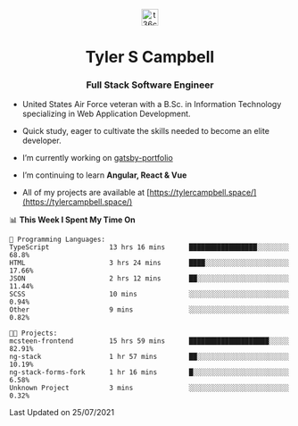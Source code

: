 <p align="center">
<a href="https://www.linkedin.com/in/t36campbell" target="blank"><img align="center" src="https://ik.imagekit.io/t36campbell/Portfolio/linkedin.png.original_m8bbGgPh6.png" alt="t36campbell" height="30" width="30" /></a>
</p>
<h1 align="center">Tyler S Campbell</h1>
<h3 align="center">Full Stack Software Engineer</h3>

* United States Air Force veteran with a B.Sc. in Information Technology specializing in Web Application Development. 

* Quick study, eager to cultivate the skills needed to become an elite developer.

* I’m currently working on [gatsby-portfolio](https://github.com/t36campbell/gatsby-portfolio)

* I’m continuing to learn **Angular, React & Vue**

* All of my projects are available at [https://tylercampbell.space/](https://tylercampbell.space/)

<!--START_SECTION:waka-->
📊 **This Week I Spent My Time On** 

```text
💬 Programming Languages: 
TypeScript               13 hrs 16 mins      █████████████████░░░░░░░░   68.8% 
HTML                     3 hrs 24 mins       ████░░░░░░░░░░░░░░░░░░░░░   17.66% 
JSON                     2 hrs 12 mins       ██░░░░░░░░░░░░░░░░░░░░░░░   11.44% 
SCSS                     10 mins             ░░░░░░░░░░░░░░░░░░░░░░░░░   0.94% 
Other                    9 mins              ░░░░░░░░░░░░░░░░░░░░░░░░░   0.82%

🐱‍💻 Projects: 
mcsteen-frontend         15 hrs 59 mins      ████████████████████░░░░░   82.91% 
ng-stack                 1 hr 57 mins        ██░░░░░░░░░░░░░░░░░░░░░░░   10.19% 
ng-stack-forms-fork      1 hr 16 mins        █░░░░░░░░░░░░░░░░░░░░░░░░   6.58% 
Unknown Project          3 mins              ░░░░░░░░░░░░░░░░░░░░░░░░░   0.32%

```


 Last Updated on 25/07/2021
<!--END_SECTION:waka-->
